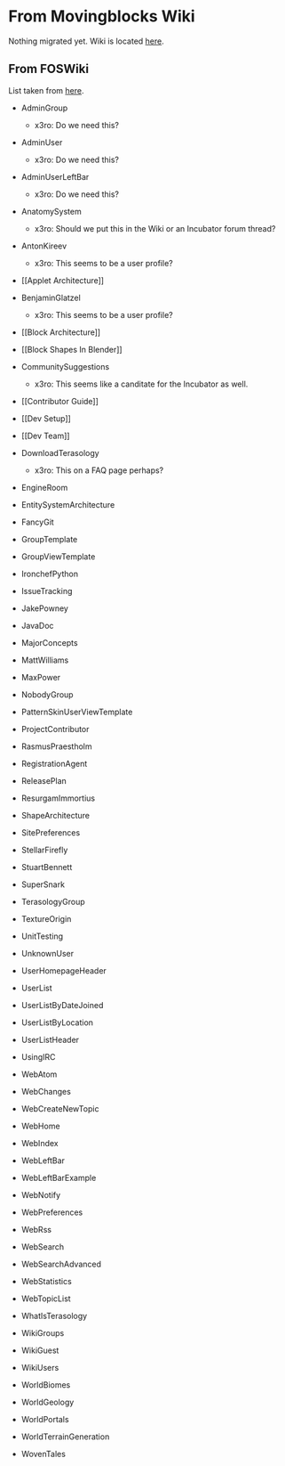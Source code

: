 # From Movingblocks Wiki

Nothing migrated yet. Wiki is located [here](http://forum.movingblocks.net/wiki/index/).

## From FOSWiki

List taken from [here](http://wiki.nanoware.org/Terasology/WebTopicList).

* AdminGroup
    * x3ro: Do we need this?

* AdminUser
    * x3ro: Do we need this?

* AdminUserLeftBar
    * x3ro: Do we need this?

* AnatomySystem
    * x3ro: Should we put this in the Wiki or an Incubator forum thread? 

* AntonKireev
    * x3ro: This seems to be a user profile?

* [[Applet Architecture]]

* BenjaminGlatzel
    * x3ro: This seems to be a user profile?

* [[Block Architecture]]
* [[Block Shapes In Blender]]

* CommunitySuggestions
    * x3ro: This seems like a canditate for the Incubator as well.

* [[Contributor Guide]]
* [[Dev Setup]]
* [[Dev Team]]

* DownloadTerasology
    * x3ro: This on a FAQ page perhaps?

* EngineRoom
* EntitySystemArchitecture
* FancyGit
* GroupTemplate
* GroupViewTemplate
* IronchefPython
* IssueTracking
* JakePowney
* JavaDoc
* MajorConcepts
* MattWilliams
* MaxPower
* NobodyGroup
* PatternSkinUserViewTemplate
* ProjectContributor
* RasmusPraestholm
* RegistrationAgent
* ReleasePlan
* ResurgamImmortius
* ShapeArchitecture
* SitePreferences
* StellarFirefly
* StuartBennett
* SuperSnark
* TerasologyGroup
* TextureOrigin
* UnitTesting
* UnknownUser
* UserHomepageHeader
* UserList
* UserListByDateJoined
* UserListByLocation
* UserListHeader
* UsingIRC
* WebAtom
* WebChanges
* WebCreateNewTopic
* WebHome
* WebIndex
* WebLeftBar
* WebLeftBarExample
* WebNotify
* WebPreferences
* WebRss
* WebSearch
* WebSearchAdvanced
* WebStatistics
* WebTopicList
* WhatIsTerasology
* WikiGroups
* WikiGuest
* WikiUsers
* WorldBiomes
* WorldGeology
* WorldPortals
* WorldTerrainGeneration
* WovenTales